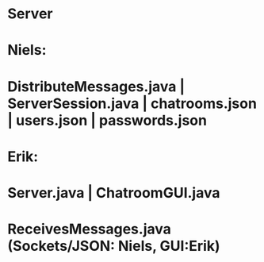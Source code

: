 # Server
# Niels:
# DistributeMessages.java | ServerSession.java | chatrooms.json | users.json | passwords.json
# Erik:
# Server.java | ChatroomGUI.java
#
# ReceivesMessages.java (Sockets/JSON: Niels, GUI:Erik)
